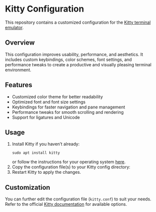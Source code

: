 <!DOCTYPE html>
<html lang="en">
<head>
  <meta charset="UTF-8">
  <meta name="viewport" content="width=device-width, initial-scale=1.0">
</head>
<body>
  <h1>Kitty Configuration</h1>

  <p>
    This repository contains a customized configuration for the 
    <a href="https://sw.kovidgoyal.net/kitty/" target="_blank">Kitty terminal emulator</a>.
  </p>

  <h2>Overview</h2>
  <p>
    This configuration improves usability, performance, and aesthetics.
    It includes custom keybindings, color schemes, font settings, and performance tweaks
    to create a productive and visually pleasing terminal environment.
  </p>

  <h2>Features</h2>
  <ul>
    <li>Customized color theme for better readability</li>
    <li>Optimized font and font size settings</li>
    <li>Keybindings for faster navigation and pane management</li>
    <li>Performance tweaks for smooth scrolling and rendering</li>
    <li>Support for ligatures and Unicode</li>
  </ul>

  <h2>Usage</h2>
  <ol>
    <li>
      Install Kitty if you haven’t already:
      <pre><code>sudo apt install kitty</code></pre>
      or follow the instructions for your operating system 
      <a href="https://sw.kovidgoyal.net/kitty/binary/">here</a>.
    </li>
    <li>
      Copy the configuration file(s) to your Kitty config directory:
    </li>
    <li>Restart Kitty to apply the changes.</li>
  </ol>

  <h2>Customization</h2>
  <p>
    You can further edit the configuration file (<code>kitty.conf</code>) to suit your needs. 
    Refer to the official <a href="https://sw.kovidgoyal.net/kitty/conf.html">Kitty documentation</a> 
    for available options.
  </p>
</body>
</html>

